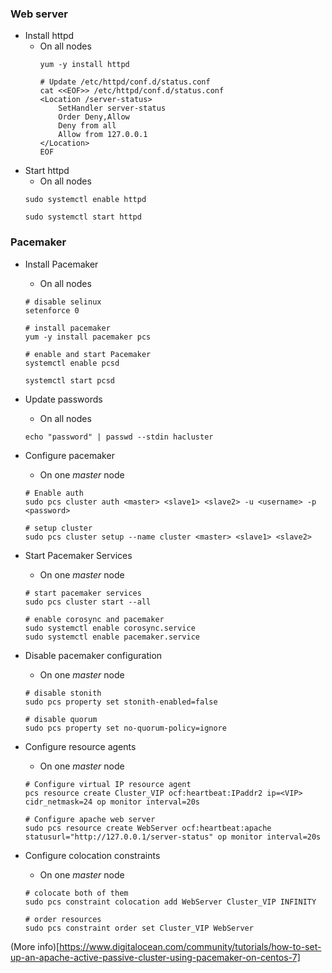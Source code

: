 ### Web server
* Install httpd
  * On all nodes
    ```
    yum -y install httpd

    # Update /etc/httpd/conf.d/status.conf
    cat <<EOF>> /etc/httpd/conf.d/status.conf
    <Location /server-status>
        SetHandler server-status
        Order Deny,Allow
        Deny from all
        Allow from 127.0.0.1
    </Location>
    EOF
    ```
* Start httpd 
  * On all nodes
  ```
  sudo systemctl enable httpd

  sudo systemctl start httpd
  ```

### Pacemaker

* Install Pacemaker
  * On all nodes
  ```
  # disable selinux
  setenforce 0
  
  # install pacemaker
  yum -y install pacemaker pcs

  # enable and start Pacemaker 
  systemctl enable pcsd
  
  systemctl start pcsd
  ```
* Update passwords
  * On all nodes
  ```
  echo "password" | passwd --stdin hacluster 
  ```

* Configure pacemaker
  * On one *master* node 
  ```
  # Enable auth
  sudo pcs cluster auth <master> <slave1> <slave2> -u <username> -p <password>

  # setup cluster
  sudo pcs cluster setup --name cluster <master> <slave1> <slave2>
  ```
* Start Pacemaker Services
  * On one *master* node
  ```
  # start pacemaker services
  sudo pcs cluster start --all

  # enable corosync and pacemaker
  sudo systemctl enable corosync.service
  sudo systemctl enable pacemaker.service

  ```
* Disable pacemaker configuration
  * On one *master* node
  ```
  # disable stonith
  sudo pcs property set stonith-enabled=false
  
  # disable quorum
  sudo pcs property set no-quorum-policy=ignore

  ```
* Configure resource agents
  * On one *master* node
  ```
  # Configure virtual IP resource agent
  pcs resource create Cluster_VIP ocf:heartbeat:IPaddr2 ip=<VIP> cidr_netmask=24 op monitor interval=20s
  
  # Configure apache web server
  sudo pcs resource create WebServer ocf:heartbeat:apache statusurl="http://127.0.0.1/server-status" op monitor interval=20s
  ```
* Configure colocation constraints
  * On one *master* node
  ```
  # colocate both of them
  sudo pcs constraint colocation add WebServer Cluster_VIP INFINITY
  
  # order resources
  sudo pcs constraint order set Cluster_VIP WebServer
  ```

(More info)[https://www.digitalocean.com/community/tutorials/how-to-set-up-an-apache-active-passive-cluster-using-pacemaker-on-centos-7] 